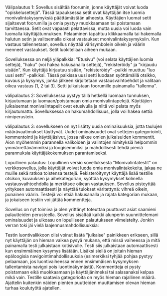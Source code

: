 Välipalautus 1:
Sovellus  sisältää foorumin, jonne käyttäjät voivat luoda "opiskelusettejä". 
Tässä tapauksessa setit ovat käyttäjän itse luomia monivalintakysymyksiä päättämästään aiheesta.
Käyttäjien luomat setit sijaitsevat foorumilla ja omia pystyy muokkaamaan tai poistamaan tarvittaessa. 
Setit ovat vapaasti pelattavissa, mutta uusia voi luoda vain luomalla käyttäjätunnuksen. 
Pelaaminen tapahtuu klikkaamalla tai hakemalla halutun setin ja valitsemalla oikeat vastaukset monivalintakysymyksiin. 
Kun vastaus tallennetaan, sovellus näyttää värisymbolein oikein ja väärin menneet vastaukset. 
Setit luokitellaan aiheen mukaan.

Sovelluksessa on neljä yläpalkkia: "Etusivu" (voi selata käyttäjien luomia settejä), "haku" (voi hakea hakusanalla settejä), "rekisteröidy" ja "kirjaudu sisään". Kun käyttäjä kirjautuu sisään, "rekisteröidy" -palkki muuttuu "luo uusi setti" -palkiksi. Tässä palkissa uusi setti luodaan syöttämällä otsikko, kuvaus ja kysymys, jonka jälkeen kirjoitetaan vastausvaihtoehdot ja valitaan oikea vastaus (1, 2 tai 3). Setti julkaistaan foorumille painamalla "tallenna".

välipalautus 2:
Sovelluksessa pystyy tällä hetkellä luomaan tunnuksen, kirjautumaan ja luomaan/poistamaan omia monivalintapelejä. Käyttäjien julkaisemat monivalintapelit ovat etusivulla ja niitä voi pelata myös kirjautumatta. Sovelluksessa on hakumahdollisuus, jolla voi hakea settiä nimiperustein.

välipalautus 3: 
sovellukseen on nyt lisätty uusia ominaisuuksia, jotta taulujen määrävaatimukset täyttyvät. Uudet ominaisuudet ovat settejen gategoriointi, kommentointi ja käyttäjäsivut, jossa näkee omien julkaisuiden kommentit. Aion myöhemmin parannella valikoiden ja valintojen nimityksiä helpommin ymmärrettävämmiksi ja loogisemmiksi ja mahdollisesti tehdä pieniä parannuksia käyttäjäkokemuksen parantamiseksi. 

Lopullinen palautus:
Lopullinen versio sovelluksesta "Monivalintatestit" on verkkosovellus, jolla käyttäjät voivat luoda omia monivalintakokeita, jakaa ne muille sekä ratkoa toistensa testejä. Rekisteröitynyt käyttäjä lisää testille otsikon, kuvauksen ja aihekategorian, syöttää kysymykset kolmella vastausvaihtoehdolla ja merkitsee oikean vastauksen. Sovellus pisteyttää yrityksen automaattisesti ja näyttää tulokset väritettynä: vihreä oikein, punainen väärin. Testejä voi etsiä hakusanalla ja rajata kategorian mukaan, ja jokaiseen testiin voi jättää kommentteja. 

Sovellus on nyt toimiva ja olen yrittänyt toteuttaa puuttuvat asiat saamieni palautteiden perusteella. Sovellus sisältää kaikki alunperin suunnittelemani ominaisuudet ja ulkoasu on lopulliseen palautukseen viimeistelty. Jonkin verran toki jäi vielä laajennusmahdollisuuksia:

Testin luontivalikkoon olisi voinut lisätä "julkaise" painikkeen erikseen, sillä nyt käyttäjän on hieman vaikea pysyä mukana, että missä vaiheessa ja mitä painamalla testi julkaistaan kotisivulle. Testi siis julkaistaan automaattisesti kun ensimmäinen kysymys lisätään. Lisäksi siellä on joitain hieman epäloogisia navigointimahdollisuuksia (esimerkiksi tyhjää pohjaa pystyy pelaamaan, jos luontivaiheessa ennen ensimmäisen kysymyksen tallentamista navigoi pois luontinäkymästä). Kommentteja ei pysty poistamaan eikä muokkaamaan ja käyttäjänimeksi tai salasanaksi kelpaa mikä vain. Testille saatavia gategorioita on myös hieman rajallinen määrä. Ajattelin kuitenkin näiden pienten puutteiden muuttamisen olevan hieman turhaa koulutyötä ajatellen.

